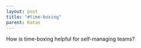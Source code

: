 ```yaml
---
layout: post
title: "#time-boxing"
parent: Katas
---
```

How is time-boxing helpful for self-managing teams?
